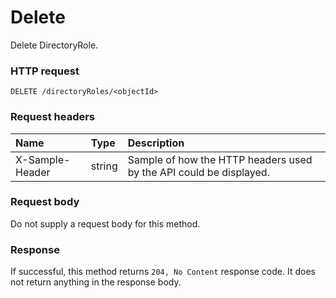 # Delete

Delete DirectoryRole.
### HTTP request
```http
DELETE /directoryRoles/<objectId>

```
### Request headers
| Name       | Type | Description|
|:---------------|:--------|:----------|
| X-Sample-Header  | string  | Sample of how the HTTP headers used by the API could be displayed.|

### Request body
Do not supply a request body for this method.


### Response
If successful, this method returns `204, No Content` response code. It does not return anything in the response body.


<!-- uuid: c6480473-e90d-4b6b-972a-8ed81ea6b414
2015-10-12 23:19:38 UTC -->
